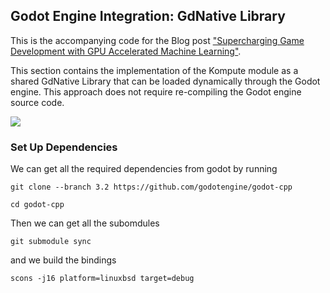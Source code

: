 
## Godot Engine Integration: GdNative Library

This is the accompanying code for the Blog post ["Supercharging Game Development with GPU Accelerated Machine Learning"](https://medium.com/@AxSaucedo/supercharging-game-development-with-gpu-accelerated-ml-using-vulkan-kompute-the-godot-game-engine-4e75a84ea9f0). 

This section contains the implementation of the Kompute module as a shared GdNative Library that can be loaded dynamically through the Godot engine. This approach does not require re-compiling the Godot engine source code.


![](https://github.com/KomputeFoundation/kompute/raw/master/docs/images/komputer-godot-4.gif)

### Set Up Dependencies

We can get all the required dependencies from godot by running

```
git clone --branch 3.2 https://github.com/godotengine/godot-cpp

cd godot-cpp
```

Then we can get all the subomdules

```
git submodule sync
```

and we build the bindings

```
scons -j16 platform=linuxbsd target=debug

```

